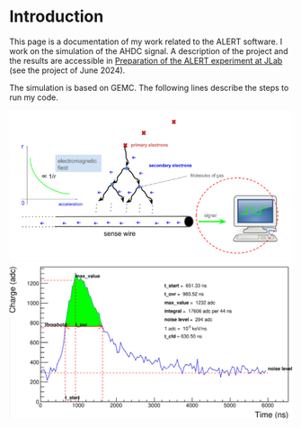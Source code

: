 # Introduction

This page is a documentation of my work related to the ALERT software. I work on the simulation of the AHDC signal. A description of the project and the results are accessible in [Preparation of the ALERT experiment at JLab](https://ftouchte.github.io/projects/index.html) (see the project of June 2024). 

The simulation is based on GEMC. The following lines describe the steps to run my code. 

![Mechanism](./ahdh_signal_mechanism.png)
![Result Simu](./images/SignalDecoded_1_0_0_14.png)

<!-- ![Framework](./ahdc_signal_simu.png) -->

